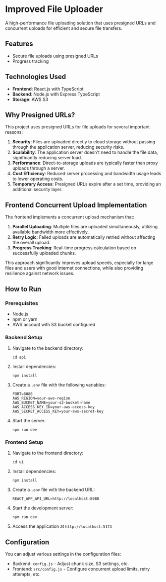 # Improved File Uploader

A high-performance file uploading solution that uses presigned URLs and concurrent uploads for efficient and secure file transfers.

## Features

- Secure file uploads using presigned URLs
- Progress tracking

## Technologies Used

- **Frontend**: React.js with TypeScript
- **Backend**: Node.js with Express TypeScript
- **Storage**: AWS S3

## Why Presigned URLs?

This project uses presigned URLs for file uploads for several important reasons:

1. **Security**: Files are uploaded directly to cloud storage without passing through the application server, reducing security risks.
2. **Scalability**: The application server doesn't need to handle the file data, significantly reducing server load.
3. **Performance**: Direct-to-storage uploads are typically faster than proxy uploads through a server.
4. **Cost Efficiency**: Reduced server processing and bandwidth usage leads to lower operating costs.
5. **Temporary Access**: Presigned URLs expire after a set time, providing an additional security layer.

## Frontend Concurrent Upload Implementation

The frontend implements a concurrent upload mechanism that:

1. **Parallel Uploading**: Multiple files are uploaded simultaneously, utilizing available bandwidth more effectively.
2. **Retry Logic**: Failed uploads are automatically retried without affecting the overall upload.
3. **Progress Tracking**: Real-time progress calculation based on successfully uploaded chunks.

This approach significantly improves upload speeds, especially for large files and users with good internet connections, while also providing resilience against network issues.

## How to Run

### Prerequisites

- Node.js
- npm or yarn
- AWS account with S3 bucket configured

### Backend Setup

1. Navigate to the backend directory:

   ```
   cd api
   ```

2. Install dependencies:

   ```
   npm install
   ```

3. Create a `.env` file with the following variables:

   ```
   PORT=8080
   AWS_REGION=your-aws-region
   AWS_BUCKET_NAME=your-s3-bucket-name
   AWS_ACCESS_KEY_ID=your-aws-access-key
   AWS_SECRET_ACCESS_KEY=your-aws-secret-key
   ```

4. Start the server:
   ```
   npm run dev
   ```

### Frontend Setup

1. Navigate to the frontend directory:

   ```
   cd ui
   ```

2. Install dependencies:

   ```
   npm install
   ```

3. Create a `.env` file with the backend URL:

   ```
   REACT_APP_API_URL=http://localhost:8080
   ```

4. Start the development server:

   ```
   npm run dev
   ```

5. Access the application at `http://localhost:5173`

## Configuration

You can adjust various settings in the configuration files:

- Backend: `config.js` - Adjust chunk size, S3 settings, etc.
- Frontend: `src/config.js` - Configure concurrent upload limits, retry attempts, etc.
